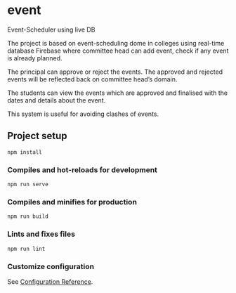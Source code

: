 # event
Event-Scheduler using live DB

The project is based on event-scheduling dome in colleges using real-time database Firebase where committee head can add event, check if any event is already planned.

The principal can approve or reject the events. The approved and rejected events will be reflected back on committee head’s domain.

The students can view the events which are approved and finalised with the dates and details about the event.

This system is useful for avoiding clashes of events.


## Project setup
```
npm install
```

### Compiles and hot-reloads for development
```
npm run serve
```

### Compiles and minifies for production
```
npm run build
```

### Lints and fixes files
```
npm run lint
```

### Customize configuration
See [Configuration Reference](https://cli.vuejs.org/config/).
